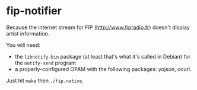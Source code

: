 fip-notifier
============

Because the internet stream for FIP (http://www.fipradio.fr) doesn't display
artist information.

You will need:

* the `libnotify-bin` package (at least that's what it's called in Debian) for
  the `notify-send` program
* a properly-configured OPAM with the following packages: yojson, ocurl.

Just hit `make` then `./fip.native`.
